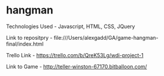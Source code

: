 # hangman

Technologies Used -
Javascript,
HTML,
CSS,
JQuery

Link to repositpry - 
file:///Users/alexgadd/GA/game-hangman-final/index.html

Trello Link - 
https://trello.com/b/QreK53Lg/wdi-project-1

Link to Game -
http://teller-winston-67170.bitballoon.com/
